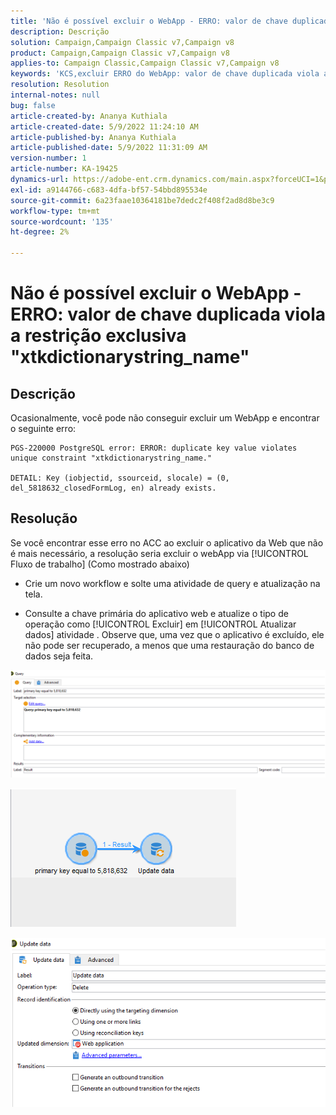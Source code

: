 ```yaml
---
title: 'Não é possível excluir o WebApp - ERRO: valor de chave duplicada viola a restrição exclusiva "xtkdictionarystring_name"'
description: Descrição
solution: Campaign,Campaign Classic v7,Campaign v8
product: Campaign,Campaign Classic v7,Campaign v8
applies-to: Campaign Classic,Campaign Classic v7,Campaign v8
keywords: 'KCS,excluir ERRO do WebApp: valor de chave duplicada viola a restrição exclusiva "xtkdictionarystring_name"'
resolution: Resolution
internal-notes: null
bug: false
article-created-by: Ananya Kuthiala
article-created-date: 5/9/2022 11:24:10 AM
article-published-by: Ananya Kuthiala
article-published-date: 5/9/2022 11:31:09 AM
version-number: 1
article-number: KA-19425
dynamics-url: https://adobe-ent.crm.dynamics.com/main.aspx?forceUCI=1&pagetype=entityrecord&etn=knowledgearticle&id=4a2bc686-8acf-ec11-a7b5-0022480a8e40
exl-id: a9144766-c683-4dfa-bf57-54bbd895534e
source-git-commit: 6a23faae10364181be7dedc2f408f2ad8d8be3c9
workflow-type: tm+mt
source-wordcount: '135'
ht-degree: 2%

---
```


# Não é possível excluir o WebApp - ERRO: valor de chave duplicada viola a restrição exclusiva &quot;xtkdictionarystring_name&quot;

## Descrição


Ocasionalmente, você pode não conseguir excluir um WebApp e encontrar o seguinte erro:

```
PGS-220000 PostgreSQL error: ERROR: duplicate key value violates unique constraint "xtkdictionarystring_name."

DETAIL: Key (iobjectid, ssourceid, slocale) = (0, del_5818632_closedFormLog, en) already exists.
```

## Resolução


Se você encontrar esse erro no ACC ao excluir o aplicativo da Web que não é mais necessário, a resolução seria excluir o webApp via [!UICONTROL Fluxo de trabalho] (Como mostrado abaixo)

- Crie um novo workflow e solte uma atividade de query e atualização na tela.

- Consulte a chave primária do aplicativo web e atualize o tipo de operação como [!UICONTROL Excluir] em [!UICONTROL Atualizar dados] atividade . Observe que, uma vez que o aplicativo é excluído, ele não pode ser recuperado, a menos que uma restauração do banco de dados seja feita.

![](assets/5cd987f7-8acf-ec11-a7b5-0022480a8e40.png)

![](assets/bf56c710-8bcf-ec11-a7b5-0022480a8e40.png)



![](assets/da9b0818-8bcf-ec11-a7b5-0022480a8e40.png)
